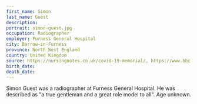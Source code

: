 ```yaml
---
first_name: Simon
last_name: Guest
description: 
portrait: simon-guest.jpg
occupation: Radiographer
employer: Furness General Hospital
city: Barrow-in-Furness
province: North West England
country: United Kingdom
source: https://nursingnotes.co.uk/covid-19-memorial/, https://www.bbc.com/news/uk-england-cumbria-52345121
birth_date: 
death_date: 
---
```


Simon Guest was a radiographer at Furness General Hospital. He was described as "a true gentleman and a great role model to all". Age unknown.
